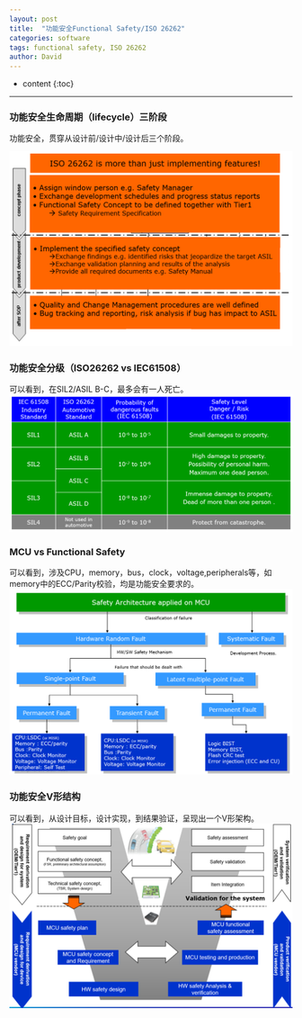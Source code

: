 ```yaml
---
layout: post
title:  "功能安全Functional Safety/ISO 26262"
categories: software
tags: functional safety, ISO 26262
author: David
---
```


* content
{:toc}

---

### 功能安全生命周期（lifecycle）三阶段

功能安全，贯穿从设计前/设计中/设计后三个阶段。

![功能安全lifecycle](https://github.com/titron/titron.github.io/raw/master/img/2021-02-02-FS_lifecycle.png)


### 功能安全分级（ISO26262 vs IEC61508）

可以看到，在SIL2/ASIL B-C，最多会有一人死亡。
![功能安全分级](https://github.com/titron/titron.github.io/raw/master/img/2021-02-02-FS_Integrity_Level.png)


### MCU vs Functional Safety

可以看到，涉及CPU，memory，bus，clock，voltage,peripherals等，如memory中的ECC/Parity校验，均是功能安全要求的。
![MCU设计中Fault vs 功能安全](https://github.com/titron/titron.github.io/raw/master/img/2021-02-02-FS_MCU_Fault_functional_safety.png)


### 功能安全V形结构

可以看到，从设计目标，设计实现，到结果验证，呈现出一个V形架构。
![功能安全设计V形结构](https://github.com/titron/titron.github.io/raw/master/img/2021-02-02-FS_V_shape.png)







